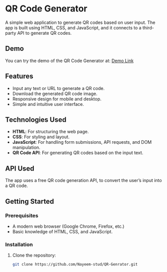 # QR Code Generator

A simple web application to generate QR codes based on user input. The app is built using HTML, CSS, and JavaScript, and it connects to a third-party API to generate QR codes.

## Demo

You can try the demo of the QR Code Generator at: [Demo Link](https://qr-genrator-nayeem.netlify.app/)

## Features

- Input any text or URL to generate a QR code.
- Download the generated QR code image.
- Responsive design for mobile and desktop.
- Simple and intuitive user interface.

## Technologies Used

- **HTML**: For structuring the web page.
- **CSS**: For styling and layout.
- **JavaScript**: For handling form submissions, API requests, and DOM manipulation.
- **QR Code API**: For generating QR codes based on the input text.

## API Used

The app uses a free QR code generation API, to convert the user’s input into a QR code.

## Getting Started

### Prerequisites

- A modern web browser (Google Chrome, Firefox, etc.)
- Basic knowledge of HTML, CSS, and JavaScript.

### Installation

1. Clone the repository:
   ```bash
   git clone https://github.com/Nayeem-stud/QR-Genrator.git
